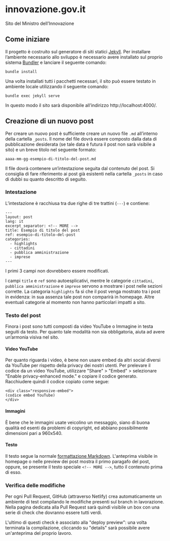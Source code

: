 # innovazione.gov.it

Sito del Ministro dell’Innovazione

## Come iniziare

Il progetto è costruito sul generatore di siti statici [Jekyll](https://jekyllrb.com/). Per installare l’ambiente necessario allo sviluppo è necessario avere installato sul proprio sistema [Bundler](https://bundler.io/) e lanciare il seguente comando: 

`bundle install`

Una volta installati tutti i pacchetti necessari, il sito può essere testato in ambiente locale utilizzando il seguente comando:

`bundle exec jekyll serve`

In questo modo il sito sarà disponibile all’indirizzo http://localhost:4000/.

## Creazione di un nuovo post

Per creare un nuovo post è sufficiente creare un nuovo file `.md` all’interno della cartella `_posts`. Il nome del file dovrà essere composto dalla data di pubblicazione desiderata (se tale data è futura il post non sarà visibile a sito) e un breve titolo nel seguente formato:

`aaaa-mm-gg-esempio-di-titolo-del-post.md`

Il file dovrà contenere un’intestazione seguita dal contenuto del post. Si consiglia di fare riferimento ai post già esistenti nella cartella `_posts` in caso di dubbi su quanto descritto di seguito.

### Intestazione

L’intestazione è racchiusa tra due righe di tre trattini (`---`) e contiene:
```
---
layout: post
lang: it
excerpt_separator: <!-- MORE -->
title: Esempio di titolo del post
ref: esempio-di-titolo-del-post
categories:
  - highlights
  - cittadini
  - pubblica amministrazione
  - imprese
---
```

I primi 3 campi non dovrebbero essere modificati.

I campi `title` e `ref` sono autoesplicativi, mentre le categorie `cittadini`, `pubblica amministrazione` e `imprese` servono a mostrare i post nelle sezioni corrette. La categoria `highlights` fa sì che il post venga mostrato tra i post in evidenza: in sua assenza tale post non comparirà in homepage. Altre eventuali categorie al momento non hanno particolari impatti a sito.

### Testo del post

Finora i post sono tutti composti da video YouTube o Immagine in testa seguiti da testo. Per quanto tale modalità non sia obbligatoria, aiuta ad avere un’armonia visiva nel sito.

#### Video YouTube

Per quanto riguarda i video, è bene non usare embed da altri social diversi da YouTube per rispetto della privacy dei nostri utenti. Per prelevare il codice da un video YouTube, utilizzare "Share" > "Embed" > selezionare "Enable privacy-enhanced mode." e copiare il codice generato. Racchiudere quindi il codice copiato come segue:

```
<div class="responsive-embed">
(codice embed YouTube)
</div>
```

#### Immagini

È bene che le immagini usate veicolino un messaggio, siano di buona qualità ed esenti da problemi di copyright, ed abbiano possibilmente dimensioni pari a 960x540.

#### Testo

Il testo segue la normale [formattazione Markdown](https://github.com/adam-p/markdown-here/wiki/Markdown-Cheatsheet). L'anteprima visibile in homepage o nelle preview dei post mostra il primo paragafo del post, oppure, se presente il testo speciale `<!-- MORE -->`, tutto il contenuto prima di esso.

### Verifica delle modifiche

Per ogni Pull Request, GitHub (attraverso Netlify) crea automaticamente un ambiente di test compilando le modifiche presenti sul branch in lavorazione. Nella pagina dedicata alla Pull Request sarà quindi visibile un box con una serie di check che dovranno essere tutti verdi.

L'ultimo di questi check è associato alla "deploy preview": una volta terminata la compilazione, cliccando su "details" sarà possibile avere un'anteprima del proprio lavoro.
